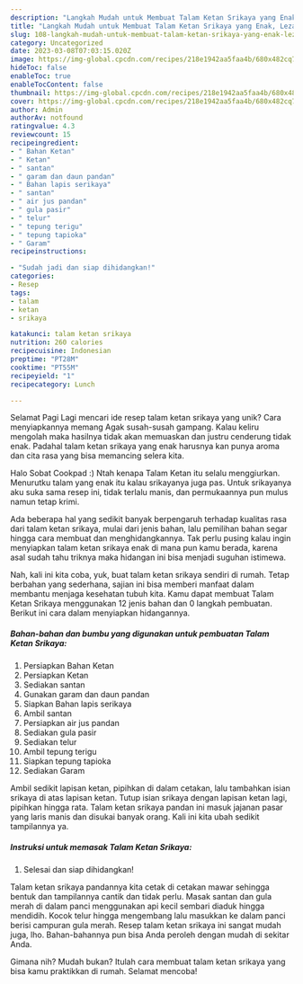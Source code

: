 ```yaml
---
description: "Langkah Mudah untuk Membuat Talam Ketan Srikaya yang Enak, Lezat"
title: "Langkah Mudah untuk Membuat Talam Ketan Srikaya yang Enak, Lezat"
slug: 108-langkah-mudah-untuk-membuat-talam-ketan-srikaya-yang-enak-lezat
category: Uncategorized
date: 2023-03-08T07:03:15.020Z
image: https://img-global.cpcdn.com/recipes/218e1942aa5faa4b/680x482cq70/talam-ketan-srikaya-foto-resep-utama.jpg
hideToc: false
enableToc: true
enableTocContent: false
thumbnail: https://img-global.cpcdn.com/recipes/218e1942aa5faa4b/680x482cq70/talam-ketan-srikaya-foto-resep-utama.jpg
cover: https://img-global.cpcdn.com/recipes/218e1942aa5faa4b/680x482cq70/talam-ketan-srikaya-foto-resep-utama.jpg
author: Admin
authorAv: notfound
ratingvalue: 4.3
reviewcount: 15
recipeingredient:
- " Bahan Ketan"
- " Ketan"
- " santan"
- " garam dan daun pandan"
- " Bahan lapis serikaya"
- " santan"
- " air jus pandan"
- " gula pasir"
- " telur"
- " tepung terigu"
- " tepung tapioka"
- " Garam"
recipeinstructions:

- "Sudah jadi dan siap dihidangkan!"
categories:
- Resep
tags:
- talam
- ketan
- srikaya

katakunci: talam ketan srikaya 
nutrition: 260 calories
recipecuisine: Indonesian
preptime: "PT28M"
cooktime: "PT55M"
recipeyield: "1"
recipecategory: Lunch

---
```



Selamat Pagi Lagi mencari ide resep talam ketan srikaya yang unik? Cara menyiapkannya memang Agak susah-susah gampang. Kalau keliru mengolah maka hasilnya tidak akan memuaskan dan justru cenderung tidak enak. Padahal talam ketan srikaya yang enak harusnya kan punya aroma dan cita rasa yang bisa memancing selera kita.


Halo Sobat Cookpad :) Ntah kenapa Talam Ketan itu selalu menggiurkan. Menurutku talam yang enak itu kalau srikayanya juga pas. Untuk srikayanya aku suka sama resep ini, tidak terlalu manis, dan permukaannya pun mulus namun tetap krimi.

Ada beberapa hal yang sedikit banyak berpengaruh terhadap kualitas rasa dari talam ketan srikaya, mulai dari jenis bahan, lalu pemilihan bahan segar hingga cara membuat dan menghidangkannya. Tak perlu pusing kalau ingin menyiapkan talam ketan srikaya enak di mana pun kamu berada, karena asal sudah tahu triknya maka hidangan ini bisa menjadi suguhan istimewa.


Nah, kali ini kita coba, yuk, buat talam ketan srikaya sendiri di rumah. Tetap berbahan yang sederhana, sajian ini bisa memberi manfaat dalam membantu menjaga kesehatan tubuh kita. Kamu dapat membuat Talam Ketan Srikaya menggunakan 12 jenis bahan dan 0 langkah pembuatan. Berikut ini cara dalam menyiapkan hidangannya.

<!--inarticleads1-->

##### Bahan-bahan dan bumbu yang digunakan untuk pembuatan Talam Ketan Srikaya:

1. Persiapkan  Bahan Ketan
1. Persiapkan  Ketan
1. Sediakan  santan
1. Gunakan  garam dan daun pandan
1. Siapkan  Bahan lapis serikaya
1. Ambil  santan
1. Persiapkan  air jus pandan
1. Sediakan  gula pasir
1. Sediakan  telur
1. Ambil  tepung terigu
1. Siapkan  tepung tapioka
1. Sediakan  Garam


Ambil sedikit lapisan ketan, pipihkan di dalam cetakan, lalu tambahkan isian srikaya di atas lapisan ketan. Tutup isian srikaya dengan lapisan ketan lagi, pipihkan hingga rata. Talam ketan srikaya pandan ini masuk jajanan pasar yang laris manis dan disukai banyak orang. Kali ini kita ubah sedikit tampilannya ya. 

<!--inarticleads2-->

##### Instruksi untuk memasak Talam Ketan Srikaya:


1. Selesai dan siap dihidangkan!

Talam ketan srikaya pandannya kita cetak di cetakan mawar sehingga bentuk dan tampilannya cantik dan tidak perlu. Masak santan dan gula merah di dalam panci menggunakan api kecil sembari diaduk hingga mendidih. Kocok telur hingga mengembang lalu masukkan ke dalam panci berisi campuran gula merah. Resep talam ketan srikaya ini sangat mudah juga, lho. Bahan-bahannya pun bisa Anda peroleh dengan mudah di sekitar Anda. 

Gimana nih? Mudah bukan? Itulah cara membuat talam ketan srikaya yang bisa kamu praktikkan di rumah. Selamat mencoba!
